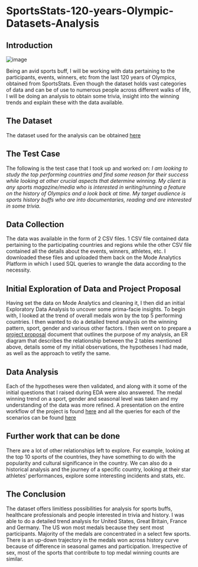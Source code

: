 # SportsStats-120-years-Olympic-Datasets-Analysis

## Introduction

![image](https://user-images.githubusercontent.com/67182983/120374805-a2fc6680-c337-11eb-929d-1b167a253690.png)

Being an avid sports buff, I will be working with data pertaining to the participants, events, winners, etc from the last 120 years of Olympics, obtained from SportsStats. Even though the dataset holds vast categories of data and can be of use to numerous people across different walks of life, I will be doing an analysis to obtain some trivia, insight into the winning trends and explain these with the data available.

## The Dataset

The dataset used for the analysis can be obtained [here](https://www.dropbox.com/sh/0wqw8fmiwrzr8ef/AABQijjQM522INXX1FCdamzma?dl=0)

## The Test Case

The following is the test case that I took up and worked on: _I am looking to study the top performing countries and find some reason for their success while looking at other crucial aspects that determine winning. My client is any sports magazine/media who is interested in writing/running a feature on the history of Olympics and a look back at time. My target audience is sports history buffs who are into documentaries, reading and are interested in some trivia._

## Data Collection

The data was available in the form of 2 CSV files. 1 CSV file contained data pertaining to the participating countries and regions while the other CSV file contained all the details about the events, winners, athletes, etc. I downloaded these files and uploaded them back on the Mode Analytics Platform in which I used SQL queries to wrangle the data according to the necessity.

## Initial Exploration of Data and Project Proposal

Having set the data on Mode Analytics and cleaning it, I then did an initial Exploratory Data Analysis to uncover some prima-facie insights. To begin with, I looked at the trend of overall medals won by the top 5 performing countries. I then wanted to do a detailed trend analysis on the winning pattern, sport, gender and various other factors. I then went on to prepare a [project proposal](https://github.com/suriyaram38/SportsStats-120-years-Olympic-Datasets-Analysis/blob/0f5201cf1ba079dc0d65595e88868254e451a834/Project%20Proposal-%20SportsStats%20Olympic%20Dataset.pdf) document that outlines the purpose of my analysis, an ER diagram that describes the relationship between the 2 tables mentioned above, details some of my initial observations, the hypotheses I had made, as well as the approach to vetify the same.

## Data Analysis

Each of the hypotheses were then validated, and along with it some of the initial questions that I raised during EDA were also answered. The medal winning trend on a sport, gender and seasonal level was taken and my understanding of the data was more refined. A presentation on the entire workflow of the project is found [here](https://github.com/suriyaram38/SportsStats-120-years-Olympic-Datasets-Analysis/blob/4b2dbf8cabd78b55d430e0ec2404de4a2faa8e3a/Final%20Presentation-%20SportsStats%20Dataset%20Analytics.pdf) and all the queries for each of the scenarios can be found [here](https://github.com/suriyaram38/SportsStats-120-years-Olympic-Datasets-Analysis/blob/1308a44e939e77cb2eec17ded6d97fd18a091e32/SQL%20Syntax-%20Data%20Analysis)

## Further work that can be done 

There are a lot of other relationships left to explore. For example, looking at the top 10 sports of the countries, they have something to do with the popularity and cultural significance in the country. We can also do a historical analysis and the journey of a specific country, looking at their star athletes’ performances, explore some interesting incidents and stats, etc.

## The Conclusion

The dataset offers limitless possibilities for analysis for sports buffs, healthcare professionals and people interested in trivia and history. I was able to do a detailed trend analysis for United States, Great Britain, France and Germany. The US won most medals because they sent most participants. Majority of the medals are concentrated in a select
few sports. There is an up-down trajectory in the medals won across history curve because of difference in seasonal games and participation. Irrespective of sex, most of the sports that contribute to top medal winning counts are similar.
